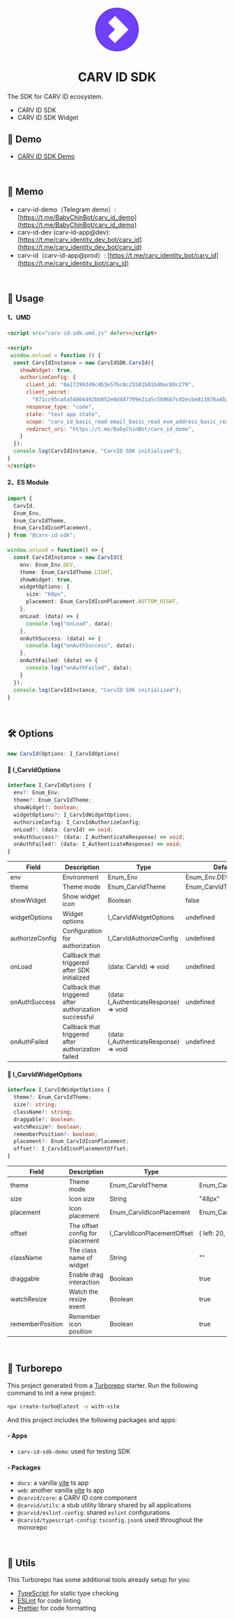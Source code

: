 <p align="center">
  <img src="./stories/assets/carv_id.svg" style="width:100px;" alt="CARV ID logo" />
</p>
<h1 align="center">CARV ID SDK</h1>


The SDK for CARV ID ecosystem.

- CARV ID SDK
- CARV ID SDK Widget

## 🎾 Demo

 - [CARV ID SDK Demo](https://carv-id-test.carv.io/)

<br/>

## 📒 Memo

-  carv-id-demo（Telegram demo）: [https://t.me/BabyChinBot/carv_id_demo](https://t.me/BabyChinBot/carv_id_demo)
-  carv-id-dev (carv-id-app@dev): [https://t.me/carv_identity_dev_bot/carv_id](https://t.me/carv_identity_dev_bot/carv_id)
-  carv-id（carv-id-app@prod）: [https://t.me/carv_identity_bot/carv_id](https://t.me/carv_identity_bot/carv_id)

<br/>

## 💊 Usage

#### 1、UMD

```html
<script src="carv-id-sdk.umd.js" defer></script>

<script>
 window.onload = function () {
  const CarvIdInstance = new CarvIdSDK.CarvId({
    showWidget: true,
    authorizeConfig: {
      client_id: "0a17299349c4b3e57bc8c25581b01bd0ec80c279",
      client_secret:
        "871cc95ca5a54866492bb052e0d487799e21a5c5896b7cd2ecbe813876a4b286",
      response_type: "code",
      state: "test app state",
      scope: "carv_id_basic_read email_basic_read evm_address_basic_read",
      redirect_uri: "https://t.me/BabyChinBot/carv_id_demo",
    }
  });
  console.log(CarvIdInstance, "CarvID SDK initialized");
}
</script>
```

#### 2、ES Module

```typescript
import {
  CarvId,
  Enum_Env,
  Enum_CarvIdTheme,
  Enum_CarvIdIconPlacement,
} from "@carv-id-sdk";

window.onload = function() => {
  const CarvIdInstance = new CarvId({
    env: Enum_Env.DEV,
    theme: Enum_CarvIdTheme.LIGHT,
    showWidget: true,
    widgetOptions: {
      size: "60px",
      placement: Enum_CarvIdIconPlacement.BOTTOM_RIGHT,
    },
    onLoad: (data) => {
      console.log("onLoad", data);
    },
    onAuthSuccess: (data) => {
      console.log("onAuthSuccess", data);
    },
    onAuthFailed: (data) => {
      console.log("onAuthFailed", data);
    }
  });
  console.log(CarvIdInstance, "CarvID SDK initialized");
}
```

<br/>

## 🛠️ Options

```typescript
new CarvId(Options: I_CarvIdOptions)
```

#### 🔸 I_CarvIdOptions

```typescript
interface I_CarvIdOptions {
  env?: Enum_Env;
  theme?: Enum_CarvIdTheme;
  showWidget?: boolean;
  widgetOptions?: I_CarvIdWidgetOptions;
  authorizeConfig: I_CarvIdAuthorizeConfig;
  onLoad?: (data: CarvId) => void;
  onAuthSuccess?: (data: I_AuthenticateResponse) => void;
  onAuthFailed?: (data: I_AuthenticateResponse) => void;
}
```

| Field            | Description                                            | Type                                   | Default                |
| ---------------- | ------------------------------------------------------ | -------------------------------------- | ---------------------- |
| env              | Environment                                            | Enum_Env                               | Enum_Env.DEV           |
| theme            | Theme mode                                             | Enum_CarvIdTheme                       | Enum_CarvIdTheme.LIGHT |
| showWidget       | Show widget icon                                       | Boolean                                | false                  |
| widgetOptions    | Widget options                                         | I_CarvIdWidgetOptions                  | undefined              |
| authorizeConfig  | Configuration for authorization                        | I_CarvIdAuthorizeConfig                | undefined              |
| onLoad           | Callback that triggered after SDK initialized          | (data: CarvId) => void                 | undefined              |
| onAuthSuccess    | Callback that triggered after authorization successful | (data: I_AuthenticateResponse) => void | undefined              |
| onAuthFailed     | Callback that triggered after authorization failed     | (data: I_AuthenticateResponse) => void | undefined              |

#### 🔸 I_CarvIdWidgetOptions

``` typescript
interface I_CarvIdWidgetOptions {
  theme?: Enum_CarvIdTheme;
  size?: string;
  className?: string;
  draggable?: boolean;
  watchResize?: boolean;
  rememberPosition?: boolean;
  placement?: Enum_CarvIdIconPlacement;
  offset?: I_CarvIdIconPlacementOffset;
}
```

| Field            | Description                     | Type                        | Default                                      |
| ---------------- | ------------------------------- | --------------------------- | -------------------------------------------- |
| theme            | Theme mode                      | Enum_CarvIdTheme            | Enum_CarvIdTheme.LIGHT                       |
| size             | Icon size                       | String                      | "48px"                                       |
| placement        | Icon placement                  | Enum_CarvIdIconPlacement    | Enum_CarvIdIconPlacement.BOTTOM_RIGHT        |
| offset           | The offset config for placement | I_CarvIdIconPlacementOffset | { left: 20, right: 20, top: 40, bottom: 60 } |
| className        | The class name of widget        | String                      | ""                                           |
| draggable        | Enable drag interaction         | Boolean                     | true                                         |
| watchResize      | Watch the resize event          | Boolean                     | true                                         |
| rememberPosition | Remember icon position          | Boolean                     | true                                         |

<br/>

## 🧿 Turborepo

This project generated from a [Turborepo](https://turbo.build/repo/docs) starter. Run the following command to init a new project:

```bash
npx create-turbo@latest -e with-vite
```

And this project includes the following packages and apps:

#### - Apps

- `carv-id-sdk-demo`: used for testing SDK

#### - Packages

- `docs`: a vanilla [vite](https://vitejs.dev) ts app
- `web`: another vanilla [vite](https://vitejs.dev) ts app
- `@carvid/core`: a CARV ID core component
- `@carvid/utils`: a stub utility library shared by all applications
- `@carvid/eslint-config`: shared `eslint` configurations
- `@carvid/typescript-config`: `tsconfig.json`s used throughout the monorepo

<br/>

## 🦴 Utils

This Turborepo has some additional tools already setup for you:

- [TypeScript](https://www.typescriptlang.org/) for static type checking
- [ESLint](https://eslint.org/) for code linting
- [Prettier](https://prettier.io) for code formatting

<br/>
